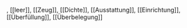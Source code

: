 , [[leer]], [[Zeug]], [[Dichte]], [[Ausstattung]], [[Einrichtung]], [[Überfüllung]], [[Überbelegung]]